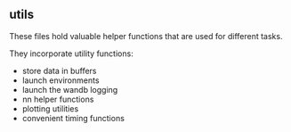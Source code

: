 ## utils

These files hold valuable helper functions that are used for different tasks.

They incorporate utility functions:
- store data in buffers
- launch environments
- launch the wandb logging
- nn helper functions
- plotting utilities
- convenient timing functions